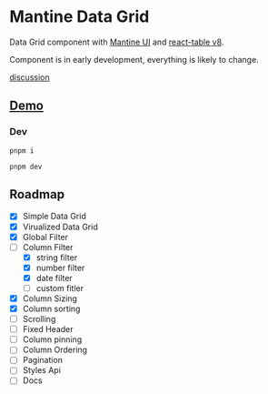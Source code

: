 # Mantine Data Grid

Data Grid component with [Mantine UI](https://mantine.dev/) and [react-table v8](https://tanstack.com/table/v8/).

Component is in early development, everything is likely to change.

[discussion](https://github.com/mantinedev/mantine/discussions/1057)

## [Demo](https://kuechlin.github.io/mantine-data-grid/)

### Dev

    pnpm i

    pnpm dev

## Roadmap

-   [x] Simple Data Grid
-   [x] Virualized Data Grid
-   [x] Global Filter
-   [ ] Column Filter
    -   [x] string filter
    -   [x] number filter
    -   [x] date filter
    -   [ ] custom fitler
-   [x] Column Sizing
-   [x] Column sorting
-   [ ] Scrolling
-   [ ] Fixed Header
-   [ ] Column pinning
-   [ ] Column Ordering
-   [ ] Pagination
-   [ ] Styles Api
-   [ ] Docs
